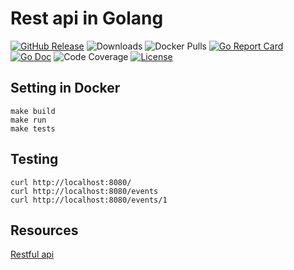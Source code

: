 # Rest api in Golang

[![GitHub Release][release-img]][release]
![Downloads][download]
![Docker Pulls][docker-pull]
[![Go Report Card][report-card-img]][report-card]
[![Go Doc][go-doc-img]][go-doc]
![Code Coverage][code-cov]
[![License][license-img]][license]

[download]: https://img.shields.io/github/downloads/krol3/go_api_simple/total?logo=github
[release-img]: https://img.shields.io/github/release/krol3/go_api_simple.svg?logo=github
[release]: https://github.com/krol3/go_api_simple/releases
[docker-pull]: https://img.shields.io/docker/pulls/krol/go_api?logo=docker&label=docker%20pulls%20%2F%20go_api
[report-card-img]: https://goreportcard.com/badge/github.com/krol3/go_api_simple
[report-card]: https://goreportcard.com/report/github.com/krol3/go_api_simple
[go-doc-img]: https://godoc.org/github.com/krol3/go_api_simple?status.svg
[go-doc]: https://godoc.org/github.com/krol3/go_api_simple
[code-cov]: https://codecov.io/gh/krol3/go_api_simple/branch/main/graph/badge.svg
[license-img]: https://img.shields.io/badge/License-Apache%202.0-blue.svg
[license]: https://github.com/krol3/go_api_simple/blob/main/LICENSE
## Setting in Docker

```
make build
make run
make tests
```

## Testing

```
curl http://localhost:8080/
curl http://localhost:8080/events
curl http://localhost:8080/events/1
```

## Resources

[Restful api](https://medium.com/the-andela-way/build-a-restful-json-api-with-golang-85a83420c9da)


